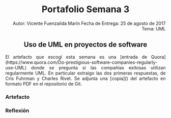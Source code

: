 
<div style="text-align:center; margin-bottom: 10px;">
  <h1>Portafolio Semana 3</h1>
</div>


<div style="text-align:right; margin-bottom: 10px;">
  Autor: Vicente Fuenzalida Marín  
  Fecha de Entrega: 25 de agosto de 2017  
  Tema: UML
</div>

<h2 style="text-align:center;">
  Uso de UML en proyectos de software
</h2>


<div style="text-align:justify; margin-bottom: 10px;">
  El artefacto que escogí esta semana es una [entrada de Quora](https://www.quora.com/Do-prestigious-software-companies-regularly-use-UML) donde se pregunta si las compañías exitosas utilizan regularmente UML. En particular extraigo las dos primeras respuestas, de Cris Fuhrman y Charles Rivet. Se adjunta una [copia]() del artefacto en formato PDF en el repositorio de Git.
</div>

### Artefacto

<div style="text-align:justify; margin-bottom: 10px;">
</div>

### Reflexión
<div style="text-align:justify; margin-bottom: 10px;">
</div>
